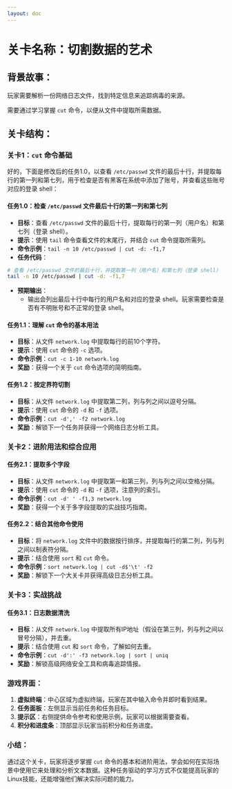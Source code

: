 ```yaml
---
layout: doc
---
```


# 关卡名称：**切割数据的艺术**

## 背景故事：

玩家需要解析一份网络日志文件，找到特定信息来追踪病毒的来源。

需要通过学习掌握 `cut` 命令，以便从文件中提取所需数据。

## 关卡结构：

### 关卡1：`cut` 命令基础
好的，下面是修改后的任务1.0，以查看 `/etc/passwd` 文件的最后十行，并提取每行的第一列和第七列，用于检查是否有黑客在系统中添加了账号，并查看这些账号对应的登录 shell：

#### 任务1.0：检查 `/etc/passwd` 文件最后十行的第一列和第七列

- **目标**：查看 `/etc/passwd` 文件的最后十行，提取每行的第一列（用户名）和第七列（登录 shell）。
- **提示**：使用 `tail` 命令查看文件的末尾行，并结合 `cut` 命令提取所需列。
- **命令示例**：`tail -n 10 /etc/passwd | cut -d: -f1,7`
- **任务代码**：

```sh
# 查看 /etc/passwd 文件的最后十行，并提取第一列（用户名）和第七列（登录 shell）
tail -n 10 /etc/passwd | cut -d: -f1,7
```

- **预期输出**：
  - 输出会列出最后十行中每行的用户名和对应的登录 shell。玩家需要检查是否有不明账号和不正常的登录 shell。

#### 任务1.1：理解 `cut` 命令的基本用法

- **目标**：从文件 `network.log` 中提取每行的前10个字符。
- **提示**：使用 `cut` 命令的 `-c` 选项。
- **命令示例**：`cut -c 1-10 network.log`
- **奖励**：获得一个关于 `cut` 命令选项的简明指南。

#### 任务1.2：按定界符切割

- **目标**：从文件 `network.log` 中提取第二列，列与列之间以逗号分隔。
- **提示**：使用 `cut` 命令的 `-d` 和 `-f` 选项。
- **命令示例**：`cut -d',' -f2 network.log`
- **奖励**：解锁下一个任务并获得一个网络日志分析工具。

### 关卡2：进阶用法和综合应用

#### 任务2.1：提取多个字段

- **目标**：从文件 `network.log` 中提取第一和第三列，列与列之间以空格分隔。
- **提示**：使用 `cut` 命令的 `-d` 和 `-f` 选项，注意列的索引。
- **命令示例**：`cut -d' ' -f1,3 network.log`
- **奖励**：获得一个关于多字段提取的实战技巧指南。

#### 任务2.2：结合其他命令使用

- **目标**：将 `network.log` 文件中的数据按行排序，并提取每行的第二列，列与列之间以制表符分隔。
- **提示**：结合使用 `sort` 和 `cut` 命令。
- **命令示例**：`sort network.log | cut -d$'\t' -f2`
- **奖励**：解锁下一个大关卡并获得高级日志分析工具。

### 关卡3：实战挑战

#### 任务3.1：日志数据清洗

- **目标**：从文件 `network.log` 中提取所有IP地址（假设在第三列，列与列之间以冒号分隔），并去重。
- **提示**：结合使用 `cut` 和 `sort` 命令，了解如何去重。
- **命令示例**：`cut -d':' -f3 network.log | sort | uniq`
- **奖励**：解锁高级网络安全工具和病毒追踪情报。

### 游戏界面：

1. **虚拟终端**：中心区域为虚拟终端，玩家在其中输入命令并即时看到结果。
2. **任务面板**：左侧显示当前任务和任务目标。
3. **提示区**：右侧提供命令参考和使用示例，玩家可以根据需要查看。
4. **积分和进度条**：顶部显示玩家当前积分和任务进度。

### 小结：

通过这个关卡，玩家将逐步掌握 `cut` 命令的基本和进阶用法，学会如何在实际场景中使用它来处理和分析文本数据。这种任务驱动的学习方式不仅能提高玩家的Linux技能，还能增强他们解决实际问题的能力。